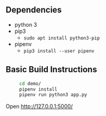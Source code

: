 ## Dependencies
* python 3
* pip3
  * `sudo apt install python3-pip`
* pipenv
  * `pip3 install --user pipenv`

## Basic Build Instructions

 ```bash 
      cd demo/
      pipenv install
      pipenv run python3 app.py
  ```
Open http://127.0.0.1:5000/

